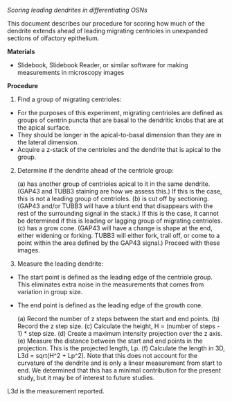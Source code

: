 *Scoring leading dendrites in differentiating OSNs*

This document describes our procedure for scoring how much of the dendrite extends ahead of leading migrating centrioles in unexpanded sections of olfactory epithelium.


**Materials**

-  Slidebook, Slidebook Reader, or similar software for making measurements in microscopy images 


**Procedure**

1. Find a group of migrating centrioles:

-	For the purposes of this experiment, migrating centrioles are defined as groups of centrin puncta that are basal to the dendritic knobs that are at the apical surface. 
-	They should be longer in the apical-to-basal dimension than they are in the lateral dimension.
-	Acquire a z-stack of the centrioles and the dendrite that is apical to the group.


2. Determine if the dendrite ahead of the centriole group:

	(a) has another group of centrioles apical to it in the same dendrite. (GAP43 and TUBB3 staining are how we assess this.)
	    If this is the case, this is not a leading group of centrioles.
	(b) is cut off by sectioning. (GAP43 and/or TUBB3 will have a blunt end that disappears with the rest of the surrounding signal in the stack.)
	    If this is the case, it cannot be determined if this is leading or lagging group of migrating centrioles.
	(c) has a grow cone. (GAP43 will have a change is shape at the end, either widening or forking. TUBB3 will either fork, trail off, or come to a point within the area defined by the GAP43 signal.)
	    Proceed with these images.


3. Measure the leading dendrite:

-	The start point is defined as the leading edge of the centriole group. This eliminates extra noise in the measurements that comes from variation in group size.
-	The end point is defined as the leading edge of the growth cone.

	(a) Record the number of z steps between the start and end points.
	(b) Record the z step size. 
	(c) Calculate the height, H = (number of steps - 1) * step size.
	(d) Create a maximum intensity projection over the z axis. 
	(e) Measure the distance between the start and end points in the projection. This is the projected length, Lp.
	(f) Calculate the length in 3D, L3d = sqrt(H^2 + Lp^2). 
	    Note that this does not account for the curvature of the dendrite and is only a linear measurement from start to end.
	    We determined that this has a minimal contribution for the present study, but it may be of interest to future studies.

L3d is the measurement reported.